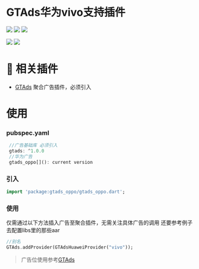 # GTAds华为vivo支持插件
<p>
<a href="https://pub.flutter-io.cn/packages/gtads_oppo"><img src=https://img.shields.io/pub/v/gtads_oppo?color=orange></a>
<a href="https://pub.flutter-io.cn/packages/gtads_oppo"><img src=https://img.shields.io/pub/likes/gtads_oppo></a>
<a href="https://pub.flutter-io.cn/packages/gtads_oppo"><img src=https://img.shields.io/pub/points/gtads_oppo></a>
</p>
<p>
<a href="http://qm.qq.com/cgi-bin/qm/qr?_wv=1027&k=VhD0AZSmzvsD3fu7CeQFkzpBQHMHANb1&authKey=W7JGJ0HKklyhP1jyBvbTF2Dkw0cq4UmhVSx2zXVdIm6n48Xrto%2B7%2B1n9jbkAadyF&noverify=0&group_code=649574038"><img src=https://img.shields.io/badge/flutter%E4%BA%A4%E6%B5%81%E7%BE%A4-649574038-blue></a>
<a href="http://qm.qq.com/cgi-bin/qm/qr?_wv=1027&k=9I9lyXewEsEnx0f00EOF_9hEcFmG5Bmg&authKey=AJfQ8%2FhOLcoJ0p5B16EITjFav1IIs3UAerZSUsWZfa0evuklgxibHti51AYlZgI3&noverify=0&group_code=769626410"><img src=https://img.shields.io/badge/flutter%E4%BA%A4%E6%B5%81%E7%BE%A42-769626410-blue></a>
</p>

# 📢 相关插件

- [GTAds](https://github.com/gstory0404/GTAds) 聚合广告插件，必须引入

# 使用

### pubspec.yaml
```dart
 //广告基础库 必须引入
 gtads: ^1.0.0
 //华为广告
 gtads_oppo[](): current version
```

### 引入
```dart
import 'package:gtads_oppo/gtads_oppo.dart';
```

### 使用
仅需通过以下方法插入广告至聚合插件，无需关注具体广告的调用
还要参考例子去配置libs里的那些aar
```dart
//别名
GTAds.addProvider(GTAdsHuaweiProvider("vivo"));
```

> 广告位使用参考[GTAds](https://github.com/gstory0404/GTAds/tree/master/gtads)

